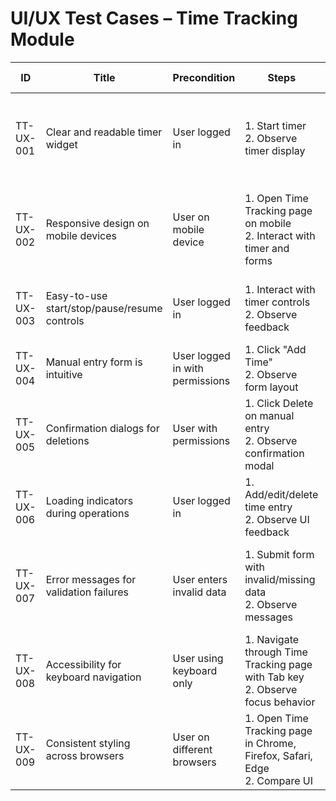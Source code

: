 # UI/UX Test Cases – Time Tracking Module

| ID          | Title                                       | Precondition                        | Steps                                                         | Expected Result                           | Actual Result | Status |
|-------------|---------------------------------------------|-------------------------------------|---------------------------------------------------------------|-------------------------------------------|---------------|--------|
| TT-UX-001   | Clear and readable timer widget             | User logged in                      | 1. Start timer <br> 2. Observe timer display | Timer clearly shows elapsed time with readable format |               |        |
| TT-UX-002   | Responsive design on mobile devices         | User on mobile device               | 1. Open Time Tracking page on mobile <br> 2. Interact with timer and forms | Layout adapts without horizontal scrolling, controls usable |               |        |
| TT-UX-003   | Easy-to-use start/stop/pause/resume controls | User logged in                      | 1. Interact with timer controls <br> 2. Observe feedback | Controls are intuitive, responsive, and clearly labeled |               |        |
| TT-UX-004   | Manual entry form is intuitive              | User logged in with permissions     | 1. Click "Add Time" <br> 2. Observe form layout | Fields clearly labeled and easy to fill |               |        |
| TT-UX-005   | Confirmation dialogs for deletions          | User with permissions               | 1. Click Delete on manual entry <br> 2. Observe confirmation modal | Clear dialog shown asking for confirmation before deletion |               |        |
| TT-UX-006   | Loading indicators during operations        | User logged in                      | 1. Add/edit/delete time entry <br> 2. Observe UI feedback | System shows loading spinners or messages |               |        |
| TT-UX-007   | Error messages for validation failures      | User enters invalid data            | 1. Submit form with invalid/missing data <br> 2. Observe messages | Clear, actionable error messages near relevant fields |               |        |
| TT-UX-008   | Accessibility for keyboard navigation       | User using keyboard only            | 1. Navigate through Time Tracking page with Tab key <br> 2. Observe focus behavior | All interactive elements accessible via keyboard |               |        |
| TT-UX-009   | Consistent styling across browsers          | User on different browsers          | 1. Open Time Tracking page in Chrome, Firefox, Safari, Edge <br> 2. Compare UI | Styling and layout consistent across browsers |               |        |